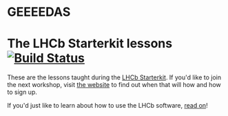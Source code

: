 # GEEEEDAS

# The LHCb Starterkit lessons [![Build Status](https://travis-ci.org/lhcb/starterkit-lessons.svg?branch=master)](https://travis-ci.org/lhcb/starterkit-lessons)

These are the lessons taught during the [LHCb Starterkit][starterkit]. If 
you'd like to join the next workshop, visit [the website][starterkit] to find 
out when that will how and how to sign up.

If you'd just like to learn about how to use the LHCb software, [read
on](first-analysis-steps)!

[starterkit]: https://lhcb.github.io/starterkit
